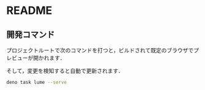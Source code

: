 # README

## 開発コマンド

プロジェクトルートで次のコマンドを打つと，ビルドされて既定のブラウザでプレビューが開かれます．

そして，変更を検知すると自動で更新されます．

```bash
deno task lume --serve
```
